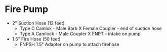 # Fire Pump

* 2" Suction Hose (12 feet)
  * Type C Camlok - Male Barb X Female Coupler - end of suction hose
  * Type A Camlock - Male Coupler X FNPT - intake on pump
* 1.5" Fire Hose (50 feet)
  * FNPSH 1.5" Adapter on pump to attach firehose
